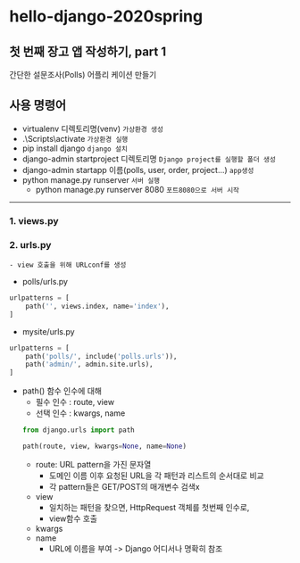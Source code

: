 # hello-django-2020spring

## 첫 번째 장고 앱 작성하기, part 1
 간단한 설문조사(Polls) 어플리 케이션 만들기

## 사용 명령어

- virtualenv 디렉토리명(venv)  `가상환경 생성`
- .\Scripts\activate `가상환경 실행`
- pip install django `django 설치`
- django-admin startproject 디렉토리명 `Django project를 실행할 폴더 생성`
- django-admin startapp 이름(polls, user, order, project...) `app생성`
- python manage.py runserver `서버 실행`   
    - python manage.py runserver 8080   `포트8080으로 서버 시작`

---
### 1. views.py
### 2. urls.py
    - view 호출을 위해 URLconf를 생성
- polls/urls.py
```python
urlpatterns = [
    path('', views.index, name='index'),
]
```
- mysite/urls.py
```python
urlpatterns = [
    path('polls/', include('polls.urls')),
    path('admin/', admin.site.urls),
]
```
- path() 함수 인수에 대해
    - 필수 인수 : route, view
    - 선택 인수 : kwargs, name
    ```python
    from django.urls import path
    
    path(route, view, kwargs=None, name=None)
    ```
    - route: URL pattern을 가진 문자열
        - 도메인 이름 이후 요청된 URL을 각 패턴과 리스트의 순서대로 비교
        - 각 pattern들은 GET/POST의 매개변수 검색x
    - view
        - 일치하는 패턴을 찾으면, HttpRequest 객체를 첫번째 인수로,
        - view함수 호출
    - kwargs
    - name
        - URL에 이름을 부여 -> Django 어디서나 명확히 참조
        
